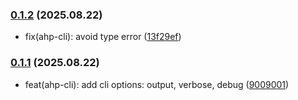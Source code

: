 ### [0.1.2](https://github.com/esroyo/ahp/compare/@esroyo/ahp-cli@0.1.1...@esroyo/ahp-cli@0.1.2) (2025.08.22)

- fix(ahp-cli): avoid type error
  ([13f29ef](https://github.com/esroyo/ahp/commit/13f29efad162f54e857ffcbb69cf9b8c7ebabbb7))

### [0.1.1](https://github.com/esroyo/ahp/compare/@esroyo/ahp-cli@0.1.0...@esroyo/ahp-cli@0.1.1) (2025.08.22)

- feat(ahp-cli): add cli options: output, verbose, debug
  ([9009001](https://github.com/esroyo/ahp/commit/900900137eea690eb7c3e05bc827f0b0cd1f49df))
